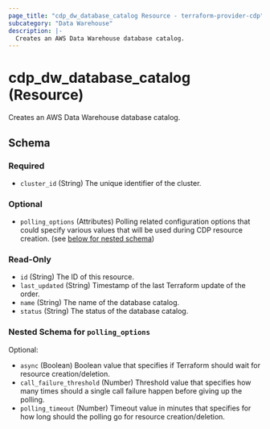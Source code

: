 ```yaml
---
page_title: "cdp_dw_database_catalog Resource - terraform-provider-cdp"
subcategory: "Data Warehouse"
description: |-
  Creates an AWS Data Warehouse database catalog.
---
```


# cdp_dw_database_catalog (Resource)

Creates an AWS Data Warehouse database catalog.



<!-- schema generated by tfplugindocs -->
## Schema

### Required

- `cluster_id` (String) The unique identifier of the cluster.

### Optional

- `polling_options` (Attributes) Polling related configuration options that could specify various values that will be used during CDP resource creation. (see [below for nested schema](#nestedatt--polling_options))

### Read-Only

- `id` (String) The ID of this resource.
- `last_updated` (String) Timestamp of the last Terraform update of the order.
- `name` (String) The name of the database catalog.
- `status` (String) The status of the database catalog.

<a id="nestedatt--polling_options"></a>
### Nested Schema for `polling_options`

Optional:

- `async` (Boolean) Boolean value that specifies if Terraform should wait for resource creation/deletion.
- `call_failure_threshold` (Number) Threshold value that specifies how many times should a single call failure happen before giving up the polling.
- `polling_timeout` (Number) Timeout value in minutes that specifies for how long should the polling go for resource creation/deletion.
